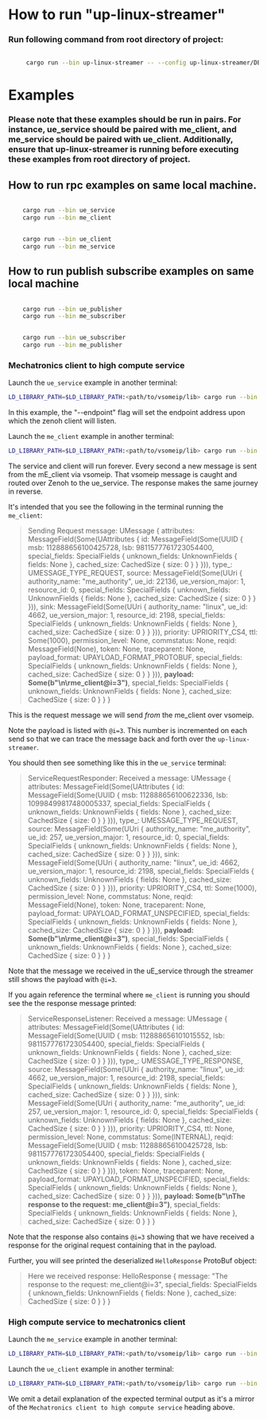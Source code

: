 # How to run "up-linux-streamer"

### Run following command from root directory of project:
```bash

     cargo run --bin up-linux-streamer -- --config up-linux-streamer/DEFAULT_CONFIG.json5  

```

# Examples

### Please note that these examples should be run in pairs. For instance, ue_service should be paired with me_client, and me_service should be paired with ue_client. Additionally, ensure that up-linux-streamer is running before executing these examples from root directory of project.

## How to run rpc examples on same local machine. 

```bash

    cargo run --bin ue_service
    cargo run --bin me_client

```
```bash

    cargo run --bin ue_client
    cargo run --bin me_service

```
## How to run publish subscribe examples on same local machine

```bash

    cargo run --bin ue_publisher
    cargo run --bin me_subscriber

```
```bash

    cargo run --bin ue_subscriber
    cargo run --bin me_publisher

```


### Mechatronics client to high compute service

Launch the `ue_service` example in another terminal:

```bash
LD_LIBRARY_PATH=$LD_LIBRARY_PATH:<path/to/vsomeip/lib> cargo run --bin ue_service -- --endpoint tcp/0.0.0.0:7445
```

In this example, the "--endpoint" flag will set the endpoint address upon which the zenoh client will listen.

Launch the `me_client` example in another terminal:

```bash
LD_LIBRARY_PATH=$LD_LIBRARY_PATH:<path/to/vsomeip/lib> cargo run --bin me_client 
```

The service and client will run forever. Every second a new message is sent from the mE_client via vsomeip. That vsomeip message is caught and routed over Zenoh to the ue_service. The response makes the same journey in reverse.

It's intended that you see the following in the terminal running the `me_client`:

> Sending Request message:
UMessage { attributes: MessageField(Some(UAttributes { id: MessageField(Some(UUID { msb: 112888656100425728, lsb: 9811577761723054400, special_fields: SpecialFields { unknown_fields: UnknownFields { fields: None }, cached_size: CachedSize { size: 0 } } })), type_: UMESSAGE_TYPE_REQUEST, source: MessageField(Some(UUri { authority_name: "me_authority", ue_id: 22136, ue_version_major: 1, resource_id: 0, special_fields: SpecialFields { unknown_fields: UnknownFields { fields: None }, cached_size: CachedSize { size: 0 } } })), sink: MessageField(Some(UUri { authority_name: "linux", ue_id: 4662, ue_version_major: 1, resource_id: 2198, special_fields: SpecialFields { unknown_fields: UnknownFields { fields: None }, cached_size: CachedSize { size: 0 } } })), priority: UPRIORITY_CS4, ttl: Some(1000), permission_level: None, commstatus: None, reqid: MessageField(None), token: None, traceparent: None, payload_format: UPAYLOAD_FORMAT_PROTOBUF, special_fields: SpecialFields { unknown_fields: UnknownFields { fields: None }, cached_size: CachedSize { size: 0 } } })), **payload: Some(b"\n\rme_client@i=3")**, special_fields: SpecialFields { unknown_fields: UnknownFields { fields: None }, cached_size: CachedSize { size: 0 } } }

This is the request message we will send _from_ the me_client over vsomeip.

Note the payload is listed with `@i=3`. This number is incremented on each send so that we can trace the message back and forth over the `up-linux-streamer`.

You should then see something like this in the `ue_service` terminal:

> ServiceRequestResponder: Received a message: UMessage { attributes: MessageField(Some(UAttributes { id: MessageField(Some(UUID { msb: 112888656100622336, lsb: 10998499817480005337, special_fields: SpecialFields { unknown_fields: UnknownFields { fields: None }, cached_size: CachedSize { size: 0 } } })), type_: UMESSAGE_TYPE_REQUEST, source: MessageField(Some(UUri { authority_name: "me_authority", ue_id: 257, ue_version_major: 1, resource_id: 0, special_fields: SpecialFields { unknown_fields: UnknownFields { fields: None }, cached_size: CachedSize { size: 0 } } })), sink: MessageField(Some(UUri { authority_name: "linux", ue_id: 4662, ue_version_major: 1, resource_id: 2198, special_fields: SpecialFields { unknown_fields: UnknownFields { fields: None }, cached_size: CachedSize { size: 0 } } })), priority: UPRIORITY_CS4, ttl: Some(1000), permission_level: None, commstatus: None, reqid: MessageField(None), token: None, traceparent: None, payload_format: UPAYLOAD_FORMAT_UNSPECIFIED, special_fields: SpecialFields { unknown_fields: UnknownFields { fields: None }, cached_size: CachedSize { size: 0 } } })), **payload: Some(b"\n\rme_client@i=3")**, special_fields: SpecialFields { unknown_fields: UnknownFields { fields: None }, cached_size: CachedSize { size: 0 } } }

Note that the message we received in the uE_service through the streamer still shows the payload with `@i=3`.

If you again reference the terminal where `me_client` is running you should see the the response message printed:

> ServiceResponseListener: Received a message: UMessage { attributes: MessageField(Some(UAttributes { id: MessageField(Some(UUID { msb: 112888656101015552, lsb: 9811577761723054400, special_fields: SpecialFields { unknown_fields: UnknownFields { fields: None }, cached_size: CachedSize { size: 0 } } })), type_: UMESSAGE_TYPE_RESPONSE, source: MessageField(Some(UUri { authority_name: "linux", ue_id: 4662, ue_version_major: 1, resource_id: 2198, special_fields: SpecialFields { unknown_fields: UnknownFields { fields: None }, cached_size: CachedSize { size: 0 } } })), sink: MessageField(Some(UUri { authority_name: "me_authority", ue_id: 257, ue_version_major: 1, resource_id: 0, special_fields: SpecialFields { unknown_fields: UnknownFields { fields: None }, cached_size: CachedSize { size: 0 } } })), priority: UPRIORITY_CS4, ttl: None, permission_level: None, commstatus: Some(INTERNAL), reqid: MessageField(Some(UUID { msb: 112888656100425728, lsb: 9811577761723054400, special_fields: SpecialFields { unknown_fields: UnknownFields { fields: None }, cached_size: CachedSize { size: 0 } } })), token: None, traceparent: None, payload_format: UPAYLOAD_FORMAT_UNSPECIFIED, special_fields: SpecialFields { unknown_fields: UnknownFields { fields: None }, cached_size: CachedSize { size: 0 } } })), **payload: Some(b"\nThe response to the request: me_client@i=3")**, special_fields: SpecialFields { unknown_fields: UnknownFields { fields: None }, cached_size: CachedSize { size: 0 } } }

Note that the response also contains `@i=3` showing that we have received a response for the original request containing that in the payload.

Further, you will see printed the deserialized `HelloResponse` ProtoBuf object:

> Here we received response: HelloResponse { message: "The response to the request: me_client@i=3", special_fields: SpecialFields { unknown_fields: UnknownFields { fields: None }, cached_size: CachedSize { size: 0 } } }

### High compute service to mechatronics client

Launch the `me_service` example in another terminal:

```bash
LD_LIBRARY_PATH=$LD_LIBRARY_PATH:<path/to/vsomeip/lib> cargo run --bin me_service
```

Launch the `ue_client` example in another terminal:

```bash
LD_LIBRARY_PATH=$LD_LIBRARY_PATH:<path/to/vsomeip/lib> cargo run --bin ue_client -- --endpoint tcp/0.0.0.0:7444
```

We omit a detail explanation of the expected terminal output as it's a mirror of the `Mechatronics client to high compute service` heading above.
